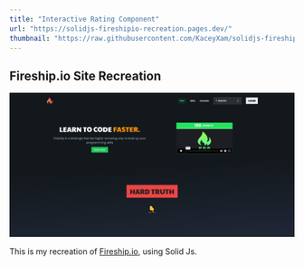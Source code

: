 ```yaml
---
title: "Interactive Rating Component"
url: "https://solidjs-fireshipio-recreation.pages.dev/"
thumbnail: "https://raw.githubusercontent.com/KaceyXam/solidjs-fireshipio-recreation/main/fireshipio-recreation-image.png"
---
```


## Fireship.io Site Recreation

![](https://raw.githubusercontent.com/KaceyXam/solidjs-fireshipio-recreation/main/fireshipio-recreation-image.png)

This is my recreation of [Fireship.io](https://fireship.io), using Solid Js.
